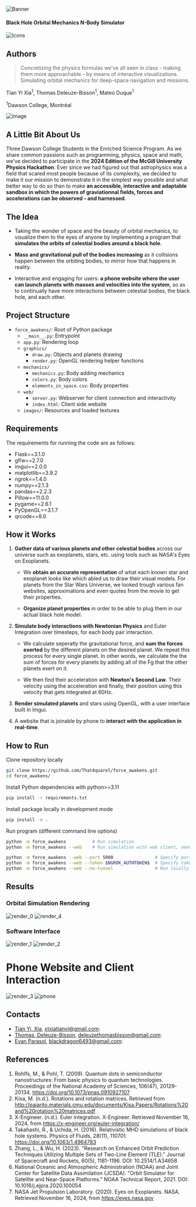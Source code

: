 ![Banner](docs/banner_text.png)

#### Black Hole Orbital Mechanics N-Body Simulator

![Icons](https://skillicons.dev/icons?i=python,htmx,gtk)

## Authors

> Concretizing the physics formulas we've all seen in class - making them more approachable - by means of interactive visualizations. Simulating orbital mechanics for deep-space navigation and missions.

Tian Yi Xia<sup>1</sup>, Thomas Deleuze-Bisson<sup>1</sup>, Mateo Duque<sup>1</sup></h4>

<sup>1</sup>Dawson College, Montréal

![image](https://github.com/user-attachments/assets/3cb84f17-91aa-46a1-8e5e-d2c0823da192)


## A Little Bit About Us

Three Dawson College Students in the Enriched Science Program. As we share common passions such as programming, physics, space and math, we've decided to participate in the **2024 Edition of the McGill University Physics Hackathon**. Ever since we had figured out that astrophysics was a field that scared most people because of its complexity, we decided to make it our mission to demonstrate it in the simplest way possible and what better way to do so than to make **an accessible, interactive and adaptable sandbox in which the powers of graviationnal fields, forces and accelerations can be observed - and harnessed**.

## The Idea

- Taking the wonder of space and the beauty of orbital mechanics, to visualize them to the eyes of anyone by implementing a program that **simulates the orbits of celestial bodies around a black hole**.

- **Mass and gravitational pull of the bodies increasing** as it collisions happen between the orbiting bodies, to mirror how that happens in reality.

- Interactive and engaging for users: **a phone website where the user can launch planets with masses and velocities into the system**, so as to continually have more interactions between celestial bodies, the black hole, and each other.

## Project Structure

- `force_awakens/`: Root of Python package
    - `__main__.py`: Entrypoint
    - `app.py`: Rendering loop
    - `graphics/`
        - `draw.py`: Objects and planets drawing
        - `render.py`: OpenGL rendering helper functions
    - `mechanics/`
        - `mechanics.py`: Body adding mechanics
        - `colors.py`: Body colors
        - `elements_in_space.csv`: Body properties
    - `web/`
        - `server.py`: Webserver for client connection and interactivity
        - `index.html`: Client side website
    - `images/`: Resources and loaded textures

## Requirements

The requirements for running the code are as follows:
- Flask==3.1.0
- glfw==2.7.0
- imgui==2.0.0
- matplotlib==3.9.2
- ngrok==1.4.0
- numpy==2.1.3
- pandas==2.2.3
- Pillow==11.0.0
- pygame==2.6.1
- PyOpenGL==3.1.7
- qrcode==8.0

## How it Works

1. **Gather data of various planets and other celestial bodies** across our universe such as exoplanets, stars, etc. using tools such as NASA's Eyes on Exoplanets. 
    - We **obtain an accurate representation** of what each known star and exoplanet looks like which abled us to draw their visual models. For planets from the Star Wars Universe, we looked trough various fan websites, approximations and even quotes from the movie to get their properties.

    - **Organize planet properties** in order to be able to plug them in our actual black hole model.

3. **Simulate body interactions with Newtonian Physics** and Euler Integration over timesteps, for each body pair interaction.
 
    -  We calculate seperatly the gravitational force, and **sum the forces exerted** by the different planets on the desired planet. We repeat this process for every single planet. In other words, we calculate the the sum of forces for every planets by adding all of the Fg that the other planets exert on it.

    - We then find their acceleration with **Newton's Second Law**. Their velocity using the acceleration and finally, their position using this velocity that gets integrated at 60Hz.

4. **Render simulated planets** and stars using OpenGL, with a user interface built in Imgui.

5. A website that is joinable by phone to **interact with the application in real-time**.


## How to Run

Clone repository locally

```bash
git clone https://github.com/ThatAquarel/force_awakens.git
cd force_awakens/
```

Install Python dependencies with python>=3.11
```bash
pip install -r requirements.txt
```

Install package locally in development mode
```bash
pip install -e .
```

Run program (different command line options)
```bash
python -m force_awakens          # Run simulation
python -m force_awakens --web    # Run simulation with web client, needs NGROK_AUTHTOKEN set as env variable

python -m force_awakens --web --port 5000                # Specify port
python -m force_awakens --web --token $NGROK_AUTHTOKEN$  # Specify token
python -m force_awakens --web --no-tunnel                # Run locally on 127.0.0.1
```

## Results

### Orbital Simulation Rendering
![render_0](docs/render_0.png)
![render_4](docs/render_4.png)

### Software Interface
![render_1](docs/render_1.png)
![render_2](docs/render_2.png)

# Phone Website and Client Interaction
![render_3](docs/render_3.png)
![phone](docs/phone.jpg)

## Contacts

- [Tian Yi, Xia](https://github.com/ThatAquarel), xtxiatianyi@gmail.com: 
- [Thomas, Deleuze-Bisson](https://github.com/Thomas4534), deleuzethomasbisson@gmail.com: 
- [Evan Parasol](https://github.com/TheBookwyrms), blackdragon6493@gmail.com: 

## References

1. Rohlfs, M., & Pohl, T. (2009). Quantum dots in semiconductor nanostructures: From basic physics to quantum technologies. Proceedings of the National Academy of Sciences, 106(47), 20129-20134. https://doi.org/10.1073/pnas.0910927107
2. Kisa, M. (n.d.). Rotations and rotation matrices. Retrieved from http://pajarito.materials.cmu.edu/documents/Kisa.Papers/Rotations%20and%20rotation%20matrices.pdf
3. X-Engineer. (n.d.). Euler integration. X-Engineer. Retrieved November 16, 2024, from https://x-engineer.org/euler-integration/
4. Takahashi, R., & Uchida, H. (2016). Relativistic MHD simulations of black hole systems. Physics of Fluids, 28(11), 110701. https://doi.org/10.1063/1.4964783
5. Zhang, L., & Wu, H. (2023). "Research on Enhanced Orbit Prediction Techniques Utilizing Multiple Sets of Two-Line Element (TLE)." Journal of Spacecraft and Rockets, 60(5), 1181-1196. DOI: 10.2514/1.A34658
6. National Oceanic and Atmospheric Administration (NOAA) and Joint Center for Satellite Data Assimilation (JCSDA). "Orbit Simulator for Satellite and Near-Space Platforms." NOAA Technical Report, 2021. DOI: 10.1016/j.ejpra.2020.100054
7. NASA Jet Propulsion Laboratory. (2020). Eyes on Exoplanets. NASA. Retrieved November 16, 2024, from https://eyes.nasa.gov

